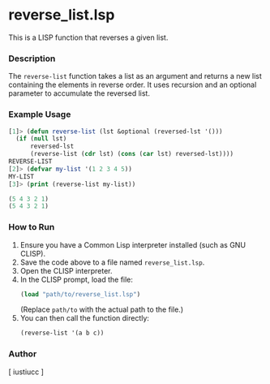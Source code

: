# reverse_list.lsp

This is a LISP function that reverses a given list.

### Description

The `reverse-list` function takes a list as an argument and returns a new list containing the elements in reverse order.
 It uses recursion and an optional parameter to accumulate the reversed list.

### Example Usage

```lisp
[1]> (defun reverse-list (lst &optional (reversed-lst '()))
  (if (null lst)
      reversed-lst
      (reverse-list (cdr lst) (cons (car lst) reversed-lst))))
REVERSE-LIST
[2]> (defvar my-list '(1 2 3 4 5))
MY-LIST
[3]> (print (reverse-list my-list))

(5 4 3 2 1)
(5 4 3 2 1)
```

### How to Run

1.  Ensure you have a Common Lisp interpreter installed (such as GNU CLISP).
2.  Save the code above to a file named `reverse_list.lsp`.
3.  Open the CLISP interpreter.
4.  In the CLISP prompt, load the file:
    ```lisp
    (load "path/to/reverse_list.lsp")
    ```
    (Replace `path/to` with the actual path to the file.)
5.  You can then call the function directly:
    ```lisp
    (reverse-list '(a b c))
    ```

### Author

[ iustiucc ]
